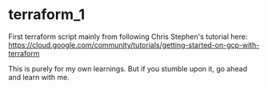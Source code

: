 # terraform_1
First terraform script mainly from following Chris Stephen's tutorial here: https://cloud.google.com/community/tutorials/getting-started-on-gcp-with-terraform

This is purely for my own learnings. But if you stumble upon it, go ahead and learn with me.
